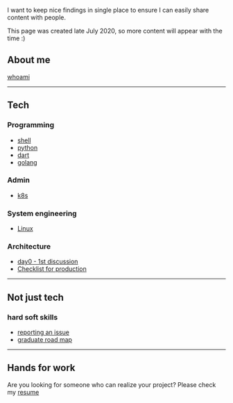 I want to keep nice findings in single place to ensure I can easily share content with people.

This page was created late July 2020, so more content will appear with the time :)

## About me

[whoami](whoami.md)

---

## Tech

### Programming

* [shell](shell)
* [python](python)
* [dart](dart)
* [golang](golang)

### Admin

* [k8s](k8s)

### System engineering

* [Linux](linux)

### Architecture

* [day0 - 1st discussion](archirecture/day0/1st-discussion)
* [Checklist for production](archirecture/production/readiness)

---

## Not just tech

### hard soft skills

* [reporting an issue](hard-soft/issues.md)
* [graduate road map](hard-soft/graduate.md)

---

## Hands for work

Are you looking for someone who can realize your project? Please check my [resume](resume)